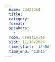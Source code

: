 ```yaml
---
  name: 23d2t3s4
  title: 
  category: 
  format: 
  speakers: 
    - 
  room: Créativité
  slot: 11/10/2024
  time_start: '13h00'
  time_end: '13h15'
---
```


